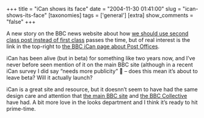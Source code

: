 +++
title = "iCan shows its face"
date = "2004-11-30 01:41:00"
slug = "ican-shows-its-face"
[taxonomies]
tags = ['general']
[extra]
show_comments = "false"
+++

A new story on the BBC news website about how [we should use second class post instead of first class](http://news.bbc.co.uk/1/hi/business/4052741.stm " Use second class, says Postwatch") passes the time, but of real interest is the link in the top-right to [the BBC iCan page about Post Offices](http://www.bbc.co.uk/dna/ican/C2412 "This page aims to bring together helpful information on Post offices. ").

iCan has been alive (but in beta) for something like two years now, and I’ve never before seen mention of it on the main BBC site (although in a recent iCan survey I did say “needs more publicity” 🙂 – does this mean it’s about to leave beta? Will it actually launch?

iCan is a great site and resource, but it doesnn’t seem to have had the same design care and attention that [the main BBC site](http://www.bbc.co.uk) and [the BBC Collective](http://www.bbc.co.uk/collective/) have had. A bit more love in the looks department and I think it’s ready to hit prime-time.
